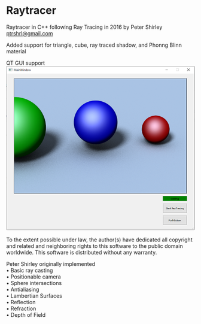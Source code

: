 # Raytracer

Raytracer in C++ following Ray Tracing in 2016 by Peter Shirley <ptrshrl@gmail.com>

Added support for triangle, cube, ray traced shadow, and Phonng Blinn material

QT GUI support  
![alt text](https://github.com/Yunongwang/Raytracer/blob/main/PreviewPics/GUIPreview.PNG)

To the extent possible under law, the author(s) have dedicated all copyright and related and
neighboring rights to this software to the public domain worldwide. This software is
distributed without any warranty.

Peter Shirley originally implemented  
• Basic ray casting  
• Positionable camera  
• Sphere intersections  
• Antialiasing  
• Lambertian Surfaces  
• Reflection  
• Refraction  
• Depth of Field  
